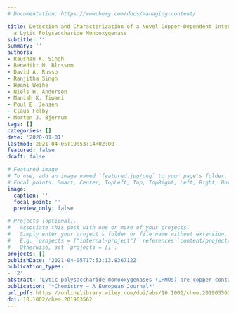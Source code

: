 ```yaml
---
# Documentation: https://wowchemy.com/docs/managing-content/

title: Detection and Characterization of a Novel Copper‐Dependent Intermediate in
  a Lytic Polysaccharide Monooxygenase
subtitle: ''
summary: ''
authors:
- Raushan K. Singh
- Benedikt M. Blossom
- David A. Russo
- Ranjitha Singh
- Høgni Weihe
- Niels H. Andersen
- Manish K. Tiwari
- Poul E. Jensen
- Claus Felby
- Morten J. Bjerrum
tags: []
categories: []
date: '2020-01-01'
lastmod: 2021-04-05T19:53:14+02:00
featured: false
draft: false

# Featured image
# To use, add an image named `featured.jpg/png` to your page's folder.
# Focal points: Smart, Center, TopLeft, Top, TopRight, Left, Right, BottomLeft, Bottom, BottomRight.
image:
  caption: ''
  focal_point: ''
  preview_only: false

# Projects (optional).
#   Associate this post with one or more of your projects.
#   Simply enter your project's folder or file name without extension.
#   E.g. `projects = ["internal-project"]` references `content/project/deep-learning/index.md`.
#   Otherwise, set `projects = []`.
projects: []
publishDate: '2021-04-05T17:53:13.836712Z'
publication_types:
- '2'
abstract: 'Lytic polysaccharide monooxygenases (LPMOs) are copper‐containing enzymes capable of oxidizing crystalline cellulose which have large practical application in the process of refining biomass. The catalytic mechanism of LPMOs still remains debated despite several proposed reaction mechanisms. Here, we report a long‐lived intermediate (t<sub>1/2</sub>=6–8 minutes) observed in an LPMO from *Thermoascus aurantiacus* (*Ta*LPMO9A). The intermediate with a strong absorption around 420 nm is formed when reduced LPMO‐Cu<sub>I</sub> reacts with sub‐equimolar amounts of H<sub>2</sub>O<sub>2</sub>. UV/Vis absorption spectroscopy, electron paramagnetic resonance, resonance Raman and stopped‐flow spectroscopy suggest that the observed long‐lived intermediate involves the copper center and a nearby tyrosine (Tyr175). Additionally, activity assays in the presence of sub‐equimolar amounts of H<sub>2</sub>O<sub>2</sub> showed an increase in the LPMO oxidation of phosphoric acid swollen cellulose. Accordingly, this suggests that the long‐lived copper‐dependent intermediate could be part of the catalytic mechanism for LPMOs. The observed intermediate offers a new perspective into the oxidative reaction mechanism of *Ta*LPMO9A and hence for the biomass oxidation and the reactivity of copper in biological systems.'
publication: '*Chemistry – A European Journal*'
url_pdf: https://onlinelibrary.wiley.com/doi/abs/10.1002/chem.201903562
doi: 10.1002/chem.201903562
---
```


